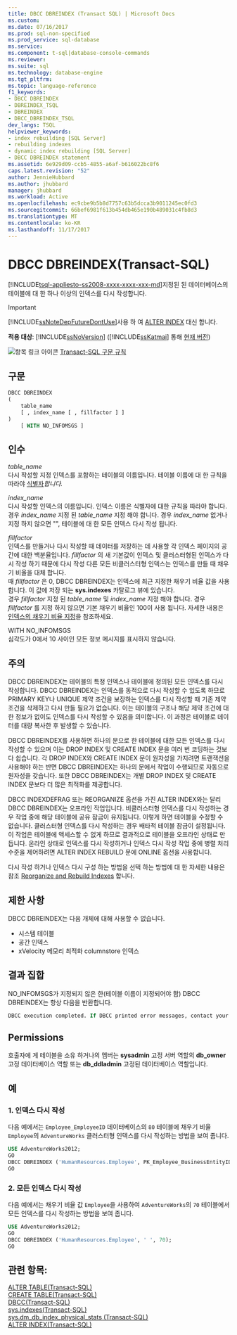 ```yaml
---
title: DBCC DBREINDEX (Transact SQL) | Microsoft Docs
ms.custom: 
ms.date: 07/16/2017
ms.prod: sql-non-specified
ms.prod_service: sql-database
ms.service: 
ms.component: t-sql|database-console-commands
ms.reviewer: 
ms.suite: sql
ms.technology: database-engine
ms.tgt_pltfrm: 
ms.topic: language-reference
f1_keywords:
- DBCC DBREINDEX
- DBREINDEX_TSQL
- DBREINDEX
- DBCC_DBREINDEX_TSQL
dev_langs: TSQL
helpviewer_keywords:
- index rebuilding [SQL Server]
- rebuilding indexes
- dynamic index rebuilding [SQL Server]
- DBCC DBREINDEX statement
ms.assetid: 6e929d09-ccb5-4855-a6af-b616022bc8f6
caps.latest.revision: "52"
author: JennieHubbard
ms.author: jhubbard
manager: jhubbard
ms.workload: Active
ms.openlocfilehash: ec9cbe9b5b8d7757c63b5dcca3b9011245ec0fd3
ms.sourcegitcommit: 66bef6981f613b454db465e190b489031c4fb8d3
ms.translationtype: MT
ms.contentlocale: ko-KR
ms.lasthandoff: 11/17/2017
---
```

# <a name="dbcc-dbreindex-transact-sql"></a>DBCC DBREINDEX(Transact-SQL)
[!INCLUDE[tsql-appliesto-ss2008-xxxx-xxxx-xxx-md](../../includes/tsql-appliesto-ss2008-xxxx-xxxx-xxx-md.md)]지정된 된 데이터베이스의 테이블에 대 한 하나 이상의 인덱스를 다시 작성합니다.
  
> [!IMPORTANT]  
>  [!INCLUDE[ssNoteDepFutureDontUse](../../includes/ssnotedepfuturedontuse-md.md)]사용 하 여 [ALTER INDEX](../../t-sql/statements/alter-index-transact-sql.md) 대신 합니다.  
  
**적용 대상**: [!INCLUDE[ssNoVersion](../../includes/ssnoversion-md.md)] ([!INCLUDE[ssKatmai](../../includes/sskatmai-md.md)] 통해 [현재 버전](http://go.microsoft.com/fwlink/p/?LinkId=299658))
  
![항목 링크 아이콘](../../database-engine/configure-windows/media/topic-link.gif "항목 링크 아이콘") [Transact-SQL 구문 규칙](../../t-sql/language-elements/transact-sql-syntax-conventions-transact-sql.md)
  
## <a name="syntax"></a>구문  
  
```sql
DBCC DBREINDEX   
(   
    table_name   
    [ , index_name [ , fillfactor ] ]  
)  
    [ WITH NO_INFOMSGS ]   
```  
  
## <a name="arguments"></a>인수  
 *table_name*  
 다시 작성할 지정 인덱스를 포함하는 테이블의 이름입니다. 테이블 이름에 대 한 규칙을 따라야 [식별자](../../relational-databases/databases/database-identifiers.md)*합니다.*  
  
 *index_name*  
 다시 작성할 인덱스의 이름입니다. 인덱스 이름은 식별자에 대한 규칙을 따라야 합니다. 경우 *index_name* 지정 된 *table_name* 지정 해야 합니다. 경우 *index_name* 없거나 지정 하지 않으면 "", 테이블에 대 한 모든 인덱스 다시 작성 됩니다.  
  
 *fillfactor*  
 인덱스를 만들거나 다시 작성할 때 데이터를 저장하는 데 사용할 각 인덱스 페이지의 공간에 대한 백분율입니다. *fillfactor* 의 새 기본값이 인덱스 및 클러스터형된 인덱스가 다시 작성 하기 때문에 다시 작성 다른 모든 비클러스터형 인덱스는 인덱스를 만들 때 채우기 비율을 대체 합니다.  
 때 *fillfactor* 은 0, DBCC DBREINDEX는 인덱스에 최근 지정한 채우기 비율 값을 사용 합니다. 이 값에 저장 되는 **sys.indexes** 카탈로그 뷰에 있습니다.   
 경우 *fillfactor* 지정 된 *table_name* 및 *index_name* 지정 해야 합니다. 경우 *fillfactor* 를 지정 하지 않으면 기본 채우기 비율인 100이 사용 됩니다. 자세한 내용은 [인덱스의 채우기 비율 지정](../../relational-databases/indexes/specify-fill-factor-for-an-index.md)을 참조하세요.  
  
 WITH NO_INFOMSGS  
 심각도가 0에서 10 사이인 모든 정보 메시지를 표시하지 않습니다.  
  
## <a name="remarks"></a>주의  
DBCC DBREINDEX는 테이블의 특정 인덱스나 테이블에 정의된 모든 인덱스를 다시 작성합니다. DBCC DBREINDEX는 인덱스를 동적으로 다시 작성할 수 있도록 하므로 PRIMARY KEY나 UNIQUE 제약 조건을 보장하는 인덱스를 다시 작성할 때 기존 제약 조건을 삭제하고 다시 만들 필요가 없습니다. 이는 테이블의 구조나 해당 제약 조건에 대한 정보가 없이도 인덱스를 다시 작성할 수 있음을 의미합니다. 이 과정은 테이블로 데이터를 대량 복사한 후 발생할 수 있습니다.

DBCC DBREINDEX를 사용하면 하나의 문으로 한 테이블에 대한 모든 인덱스를 다시 작성할 수 있으며 이는 DROP INDEX 및 CREATE INDEX 문을 여러 번 코딩하는 것보다 쉽습니다. 각 DROP INDEX와 CREATE INDEX 문이 원자성을 가지려면 트랜잭션을 사용해야 하는 반면 DBCC DBREINDEX는 하나의 문에서 작업이 수행되므로 자동으로 원자성을 갖습니다. 또한 DBCC DBREINDEX는 개별 DROP INDEX 및 CREATE INDEX 문보다 더 많은 최적화를 제공합니다.

DBCC INDEXDEFRAG 또는 REORGANIZE 옵션을 가진 ALTER INDEX와는 달리 DBCC DBREINDEX는 오프라인 작업입니다. 비클러스터형 인덱스를 다시 작성하는 경우 작업 중에 해당 테이블에 공유 잠금이 유지됩니다. 이렇게 하면 테이블을 수정할 수 없습니다. 클러스터형 인덱스를 다시 작성하는 경우 배타적 테이블 잠금이 설정됩니다. 이 작업은 테이블에 액세스할 수 없게 하므로 결과적으로 테이블을 오프라인 상태로 만듭니다. 온라인 상태로 인덱스를 다시 작성하거나 인덱스 다시 작성 작업 중에 병렬 처리 수준을 제어하려면 ALTER INDEX REBUILD 문에 ONLINE 옵션을 사용합니다.

다시 작성 하거나 인덱스 다시 구성 하는 방법을 선택 하는 방법에 대 한 자세한 내용은 참조 [Reorganize and Rebuild Indexes](../../relational-databases/indexes/reorganize-and-rebuild-indexes.md) 합니다.
  
## <a name="restrictions"></a>제한 사항  
DBCC DBREINDEX는 다음 개체에 대해 사용할 수 없습니다.
-   시스템 테이블  
-   공간 인덱스  
-   xVelocity 메모리 최적화 columnstore 인덱스  
  
## <a name="result-sets"></a>결과 집합  
NO_INFOMSGS가 지정되지 않은 한(테이블 이름이 지정되어야 함) DBCC DBREINDEX는 항상 다음을 반환합니다.
  
```sql
DBCC execution completed. If DBCC printed error messages, contact your system administrator.  
```  
  
## <a name="permissions"></a>Permissions  
호출자에 게 테이블을 소유 하거나의 멤버는 **sysadmin** 고정 서버 역할의 **db_owner** 고정 데이터베이스 역할 또는 **db_ddladmin** 고정된 데이터베이스 역할입니다.
  
## <a name="examples"></a>예  
### <a name="a-rebuilding-an-index"></a>1. 인덱스 다시 작성  
다음 예에서는 `Employee_EmployeeID` 데이터베이스의 `80` 테이블에 채우기 비율 `Employee`의 `AdventureWorks` 클러스터형 인덱스를 다시 작성하는 방법을 보여 줍니다.
  
```sql  
USE AdventureWorks2012;   
GO  
DBCC DBREINDEX ('HumanResources.Employee', PK_Employee_BusinessEntityID,80);  
GO  
```  
  
### <a name="b-rebuilding-all-indexes"></a>2. 모든 인덱스 다시 작성  
다음 예에서는 채우기 비율 값 `Employee`을 사용하여 `AdventureWorks`의 `70` 테이블에서 모든 인덱스를 다시 작성하는 방법을 보여 줍니다.
  
```sql
USE AdventureWorks2012;   
GO  
DBCC DBREINDEX ('HumanResources.Employee', ' ', 70);  
GO  
```  
  
## <a name="see-also"></a>관련 항목:  
[ALTER TABLE&#40;Transact-SQL&#41;](../../t-sql/statements/alter-table-transact-sql.md)  
[CREATE TABLE&#40;Transact-SQL&#41;](../../t-sql/statements/create-table-transact-sql.md)  
[DBCC&#40;Transact-SQL&#41;](../../t-sql/database-console-commands/dbcc-transact-sql.md)  
[sys.indexes&#40;Transact-SQL&#41;](../../relational-databases/system-catalog-views/sys-indexes-transact-sql.md)  
[sys.dm_db_index_physical_stats &#40;Transact-SQL&#41;](../../relational-databases/system-dynamic-management-views/sys-dm-db-index-physical-stats-transact-sql.md)  
[ALTER INDEX&#40;Transact-SQL&#41;](../../t-sql/statements/alter-index-transact-sql.md)  
  
  

